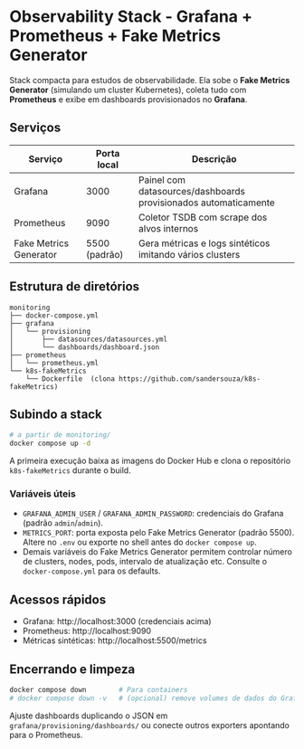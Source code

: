 # Observability Stack - Grafana + Prometheus + Fake Metrics Generator

Stack compacta para estudos de observabilidade. Ela sobe o **Fake Metrics Generator** (simulando um cluster Kubernetes),
coleta tudo com **Prometheus** e exibe em dashboards provisionados no **Grafana**.

## Serviços
| Serviço | Porta local | Descrição |
|---------|-------------|-----------|
| Grafana | 3000        | Painel com datasources/dashboards provisionados automaticamente |
| Prometheus | 9090     | Coletor TSDB com scrape dos alvos internos |
| Fake Metrics Generator | 5500 (padrão) | Gera métricas e logs sintéticos imitando vários clusters |

## Estrutura de diretórios
```plaintext
monitoring
├── docker-compose.yml
├── grafana
│   └── provisioning
│       ├── datasources/datasources.yml
│       └── dashboards/dashboard.json
├── prometheus
│   └── prometheus.yml
└── k8s-fakeMetrics
    └── Dockerfile  (clona https://github.com/sandersouza/k8s-fakeMetrics)
```

## Subindo a stack
```bash
# a partir de monitoring/
docker compose up -d
```
A primeira execução baixa as imagens do Docker Hub e clona o repositório `k8s-fakeMetrics` durante o build.

### Variáveis úteis
- `GRAFANA_ADMIN_USER` / `GRAFANA_ADMIN_PASSWORD`: credenciais do Grafana (padrão `admin`/`admin`).
- `METRICS_PORT`: porta exposta pelo Fake Metrics Generator (padrão 5500). Altere no `.env` ou exporte no shell antes do `docker compose up`.
- Demais variáveis do Fake Metrics Generator permitem controlar número de clusters, nodes, pods, intervalo de atualização etc. Consulte o `docker-compose.yml` para os defaults.

## Acessos rápidos
- Grafana: http://localhost:3000 (credenciais acima)
- Prometheus: http://localhost:9090
- Métricas sintéticas: http://localhost:5500/metrics

## Encerrando e limpeza
```bash
docker compose down        # Para containers
# docker compose down -v   # (opcional) remove volumes de dados do Grafana/Prometheus
```

Ajuste dashboards duplicando o JSON em `grafana/provisioning/dashboards/` ou conecte outros exporters apontando para o Prometheus.
